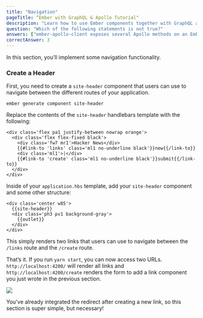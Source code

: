 ```yaml
---
title: "Navigation"
pageTitle: “Ember with GraphQL & Apollo Tutorial"
description: "Learn how to use Ember components together with GraphQL and Apollo Client to implement navigation in an Ember app."
question: "Which of the following statements is not true?"
answers: ["ember-apollo-client exposes several Apollo methods on an Ember service", "ember-apollo-client is an add-on for Apollo Client and GraphQL", "ember-apollo-client returns Promises", "ember-apollo-client only allows mutations"]
correctAnswer: 3
---
```


In this section, you’ll implement some navigation functionality.

### Create a Header

First, you need to create a `site-header` component that users can use to navigate between the different routes of your application.

<Instruction>

```
ember generate component site-header
```

Replace the contents of the `site-header` handlebars template with the following:

```hbs(path=".../hackernews-ember-apollo/app/templates/components/site-header.hbs")
<div class='flex pa1 justify-between nowrap orange'>
  <div class='flex flex-fixed black'>
    <div class='fw7 mr1'>Hacker News</div>
    {{#link-to 'links' class='ml1 no-underline black'}}new{{/link-to}}
    <div class='ml1'>|</div>
    {{#link-to 'create' class='ml1 no-underline black'}}submit{{/link-to}}
  </div>
</div>
```

Inside of your `application.hbs` template, add your `site-header` component and some other structure:

```hbs(path=".../hackernews-ember-apollo/app/templates/application.hbs")
<div class='center w85'>
  {{site-header}}
  <div class='ph3 pv1 background-gray'>
    {{outlet}}
  </div>
</div>
```

This simply renders two links that users can use to navigate between the `/links` route and the `/create` route.

That’s it. If you run `yarn start`, you can now access two URLs. `http://localhost:4200/` will render all links and `http://localhost:4200/create` renders the form to add a link component you just wrote in the previous section.

![](http://imgur.com/a/qVl0n)

You've already integrated the redirect after creating a new link, so this section is super simple, but necessary!